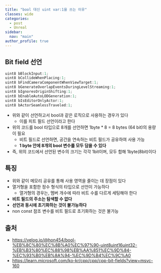 ```yaml
---
title: "bool 대신 uint var:1을 쓰는 이유"
classes: wide
categories: 
  - post
  - Unreal
sidebar:
  nav: "main"
author_profile: true
---
```

   
## Bit field 선언

```c++
uint8 bBlockInput:1;
uint8 bCollideWhenPlacing:1;
uint8 bFindCameraComponentWhenViewTarget:1;
uint8 bGenerateOverlapEventsDuringLevelStreaming:1;
uint8 bIgnoresOriginShifting:1;
uint8 bEnableAutoLODGeneration:1;
uint8 bIsEditorOnlyActor:1;
uint8 bActorSeamlessTraveled:1;
```

* 위와 같이 선언하고서 bool과 같은 로직으로 사용하는 경우가 있다
  * 이를 피트 필드 선언이라고 한다
* 위의 코드를 bool 타입으로 8개를 선언하면 1byte * 8 = 8 bytes (64 bit)의 용량이 필요
  * 비트 필드로 선언하면, 공간을 연속하는 비트 필드가 공유하여 사용 가능
  * **1 byte 안에 8개의 bool 변수를 모두 담을 수 있다**
* 즉, 위의 코드에서 선언된 변수의 크기는 각각 1bit이며, 모두 합해 1byte(8bit)이다

## 특징
* 위와 같이 메모리 공유를 통해 사용 영역을 줄이는 데 장점이 있다
* 열거형을 포함한 정수 형식의 타입으로 선언이 가능하다
  * 열거형의 경우는, 멤버 개수에 따라 비트 수를 다르게 세팅해야 한다
* **비트 필드의 주소는 탐색할 수 없다**
* **선언과 동시에 초기화하는 것이 불가능하다**
* non const 참조 변수를 비트 필드로 초기화하는 것은 불가능

## 출처
* <https://velog.io/@hon454/bool-%EB%8C%80%EC%8B%A0%EC%97%90-uint8uint16uint32-%EB%B3%80%EC%88%98%EB%AA%851%EC%9D%84-%EC%93%B0%EB%8A%94-%EC%9D%B4%EC%9C%A0>
* <https://learn.microsoft.com/ko-kr/cpp/cpp/cpp-bit-fields?view=msvc-160>